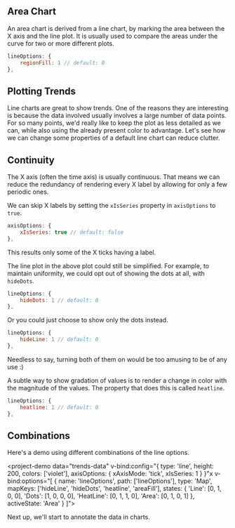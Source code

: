 
## Area Chart
An area chart is derived from a line chart, by marking the area between the X axis and the line plot. It is usually used to compare the areas under the curve for two or more different plots.

```js
lineOptions: {
	regionFill: 1 // default: 0
},
```
<project-demo data="1"
	v-bind:config="{
		type: 'line',
		height: 240,
		colors: ['violet'],
		lineOptions: {
			regionFill: 1
		},
	}">
</project-demo>

## Plotting Trends
Line charts are great to show trends. One of the reasons they are interesting is because the data involved usually involves a large number of data points. For so many points, we'd really like to keep the plot as less detailed as we can, while also using the already present color to advantage. Let's see how we can change some properties of a default line chart can reduce clutter.

## Continuity
The X axis (often the time axis) is usually continuous. That means we can reduce the redundancy of rendering every X label by allowing for only a few periodic ones.


We can skip X labels by setting the `xIsSeries` property in `axisOptions` to `true`.



```js
axisOptions: {
	xIsSeries: true // default: false
},
```
This results only some of the X ticks having a label.
<project-demo data="trends-data"
	v-bind:config="{
		type: 'line',
		height: 180,
		colors: ['violet'],
		axisOptions: {
			xAxisMode: 'tick',
			xIsSeries: 1
		}
	}">
</project-demo>

The line plot in the above plot could still be simplified. For example, to maintain uniformity, we could opt out of showing the dots at all, with `hideDots`.
```js
lineOptions: {
	hideDots: 1 // default: 0
},
```
<project-demo data="trends-data"
	v-bind:config="{
		type: 'line',
		height: 180,
		colors: ['violet'],
		axisOptions: {
			xAxisMode: 'tick',
			xIsSeries: 1
		},
		lineOptions: {
			hideDots: 1
		},
	}">
</project-demo>

Or you could just choose to show only the dots instead.
```js
lineOptions: {
	hideLine: 1 // default: 0
},
```
<project-demo data="trends-data"
	v-bind:config="{
		type: 'line',
		height: 180,
		colors: ['violet'],
		axisOptions: {
			xAxisMode: 'tick',
			xIsSeries: 1
		},
		lineOptions: {
			hideLine: 1
		},
	}">
</project-demo>
Needless to say, turning both of them on would be too amusing to be of any use :)

A subtle way to show gradation of values is to render a change in color with the magnitude of the values. The property that does this is called `heatline`.
```js
lineOptions: {
	heatline: 1 // default: 0
},
```
<project-demo data="trends-data"
	v-bind:config="{
		type: 'line',
		height: 180,
		colors: ['violet'],
		axisOptions: {
			xAxisMode: 'tick',
			xIsSeries: 1
		},
		lineOptions: {
			hideDots: 1,
			heatline: 1
		},
	}">
</project-demo>

## Combinations
Here's a demo using different combinations of the line options.

<project-demo data="trends-data"
	v-bind:config="{
		type: 'line',
		height: 200,
		colors: ['violet'],
		axisOptions: {
			xAxisMode: 'tick',
			xIsSeries: 1
		}
	}"x
    v-bind:options="[
		{
			name: 'lineOptions',
			path: ['lineOptions'],
			type: 'Map',
			mapKeys: ['hideLine', 'hideDots', 'heatline', 'areaFill'],
			states: {
				'Line': [0, 1, 0, 0],
				'Dots': [1, 0, 0, 0],
				'HeatLine': [0, 1, 1, 0],
				'Area': [0, 1, 0, 1]
			},
			activeState: 'Area'
		}
    ]">
</project-demo>

Next up, we'll start to annotate the data in charts.



































